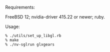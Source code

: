 Requirements:

FreeBSD 12; nvidia-driver 415.22 or newer; ruby.

Usage:

```
% ./utils/set_up_libgl.rb
% make
% ./nv-sglrun glxgears
```
